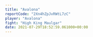 ```yaml
---
title: "Avalona"
reportCode: "2Xn4hZpJvRWtL7zC"
player: "Avalona"
fight: "High King Maulgar"
date: 2021-07-29T18:52:59.061000+00:00
---
```

